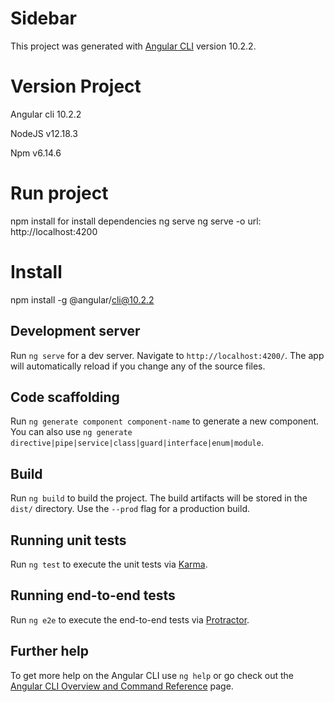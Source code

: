 # Sidebar

This project was generated with [Angular CLI](https://github.com/angular/angular-cli) version 10.2.2.

# Version Project 

Angular cli 10.2.2

NodeJS v12.18.3

Npm v6.14.6

# Run project
npm install for install dependencies
ng serve
ng serve -o 
url: http://localhost:4200

# Install
npm install -g @angular/cli@10.2.2

## Development server

Run `ng serve` for a dev server. Navigate to `http://localhost:4200/`. The app will automatically reload if you change any of the source files.

## Code scaffolding

Run `ng generate component component-name` to generate a new component. You can also use `ng generate directive|pipe|service|class|guard|interface|enum|module`.

## Build

Run `ng build` to build the project. The build artifacts will be stored in the `dist/` directory. Use the `--prod` flag for a production build.

## Running unit tests

Run `ng test` to execute the unit tests via [Karma](https://karma-runner.github.io).

## Running end-to-end tests

Run `ng e2e` to execute the end-to-end tests via [Protractor](http://www.protractortest.org/).

## Further help

To get more help on the Angular CLI use `ng help` or go check out the [Angular CLI Overview and Command Reference](https://angular.io/cli) page.
